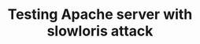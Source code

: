 ---
title: "Testing Apache server with slowloris attack"
description: "Set up Apache inside Docker and test it with a slowloris attack; mitigation techniques included."
publishDate: "Aug 2021"
tags: ["apache", "security", "docker"]
link: "https://medium.com/@herman.daniel/testing-apache-server-with-slowloris-attack-3bcd5c083164?source=friends_link&sk=0e4ea1766ec22a247f770083c322c7d5"
---